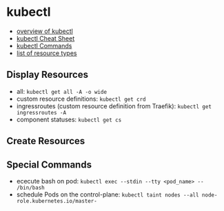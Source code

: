 # kubectl
- [overview of kubectl](https://kubernetes.io/docs/reference/kubectl/overview/)
- [kubectl Cheat Sheet](https://kubernetes.io/docs/reference/kubectl/cheatsheet/)
- [kubectl Commands](https://kubernetes.io/docs/reference/generated/kubectl/kubectl-commands)
- [list of resource types](https://kubernetes.io/docs/reference/kubectl/overview/#resource-types)

## Display Resources
- all: `kubectl get all -A -o wide`
- custom resource definitions: `kubectl get crd`
- ingressroutes (custom resource definition from Traefik): `kubectl get ingressroutes -A`
- component statuses: `kubectl get cs`

## Create Resources

## Special Commands
- ececute bash on pod: `kubectl exec --stdin --tty <pod_name> -- /bin/bash`
- schedule Pods on the control-plane: `kubectl taint nodes --all node-role.kubernetes.io/master-`
